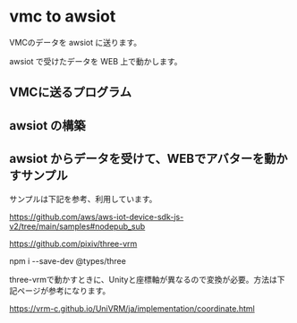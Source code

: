 # vmc to awsiot

VMCのデータを awsiot に送ります。

awsiot で受けたデータを WEB 上で動かします。

## VMCに送るプログラム

## awsiot の構築

## awsiot からデータを受けて、WEBでアバターを動かすサンプル

サンプルは下記を参考、利用しています。

https://github.com/aws/aws-iot-device-sdk-js-v2/tree/main/samples#nodepub_sub

https://github.com/pixiv/three-vrm

npm i --save-dev @types/three


three-vrmで動かすときに、Unityと座標軸が異なるので変換が必要。方法は下記ページが参考になります。

https://vrm-c.github.io/UniVRM/ja/implementation/coordinate.html
